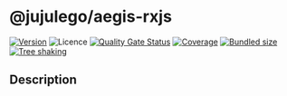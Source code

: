 # @jujulego/aegis-rxjs
[![Version](https://img.shields.io/npm/v/@jujulego/aegis-rxjs)](https://www.npmjs.com/package/@jujulego/aegis-rxjs)
![Licence](https://img.shields.io/github/license/jujulego/aegis)
[![Quality Gate Status](https://sonarcloud.io/api/project_badges/measure?project=jujulego_aegis-rxjs&metric=alert_status)](https://sonarcloud.io/dashboard?id=jujulego_aegis-rxjs)
[![Coverage](https://sonarcloud.io/api/project_badges/measure?project=jujulego_aegis-rxjs&metric=coverage)](https://sonarcloud.io/dashboard?id=jujulego_aegis-rxjs)
[![Bundled size](https://badgen.net/bundlephobia/minzip/@jujulego/aegis-rxjs)](https://bundlephobia.com/package/@jujulego/aegis-rxjs)
[![Tree shaking](https://badgen.net/bundlephobia/tree-shaking/@jujulego/aegis-rxjs)](https://bundlephobia.com/package/@jujulego/aegis-rxjs)

## Description
